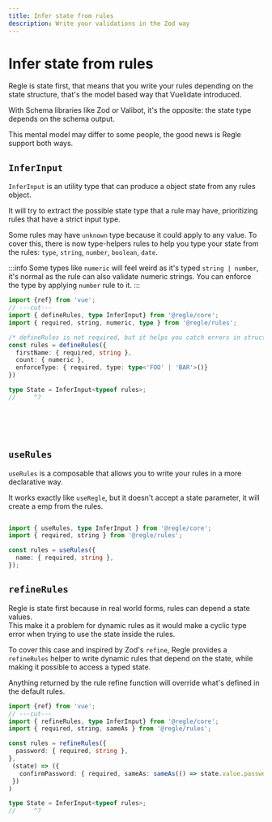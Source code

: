 ```yaml
---
title: Infer state from rules
description: Write your validations in the Zod way
---
```


# Infer state from rules

Regle is state first, that means that you write your rules depending on the state structure, that's the model based way that Vuelidate introduced.

With Schema libraries like Zod or Valibot, it's the opposite: the state type depends on the schema output.

This mental model may differ to some people, the good news is Regle support both ways.

## `InferInput`

`InferInput` is an utility type that can produce a object state from any rules object.

It will try to extract the possible state type that a rule may have, prioritizing rules that have a strict input type.

Some rules may have `unknown` type because it could apply to any value. To cover this, there is now type-helpers rules to help you type your state from the rules: `type`, `string`, `number`, `boolean`, `date`.

:::info
Some types like `numeric` will feel weird as it's typed `string | number`, it's normal as the rule can also validate numeric strings. You can enforce the type by applying `number` rule to it.
:::

```ts twoslash
import {ref} from 'vue';
// ---cut---
import { defineRules, type InferInput} from '@regle/core';
import { required, string, numeric, type } from '@regle/rules';

/* defineRules is not required, but it helps you catch errors in structure */
const rules = defineRules({
  firstName: { required, string },
  count: { numeric },
  enforceType: { required, type: type<'FOO' | 'BAR'>()}
})

type State = InferInput<typeof rules>;
//     ^?

```

<br/>
<br/>
<br/>

## `useRules`

`useRules` is a composable that allows you to write your rules in a more declarative way.

It works exactly like `useRegle`, but it doesn't accept a state parameter, it will create a emp from the rules.

```ts twoslash

import { useRules, type InferInput } from '@regle/core';
import { required, string } from '@regle/rules';

const rules = useRules({
  name: { required, string },
});
```

## `refineRules`

Regle is state first because in real world forms, rules can depend a state values.   
This make it a problem for dynamic rules as it would make a cyclic type error when trying to use the state inside the rules.

To cover this case and inspired by Zod's `refine`, Regle provides a `refineRules` helper to write dynamic rules that depend on the state, while making it possible to access a typed state.


Anything returned by the rule refine function will override what's defined in the default rules.

```ts twoslash
import {ref} from 'vue';
// ---cut---
import { refineRules, type InferInput} from '@regle/core';
import { required, string, sameAs } from '@regle/rules';

const rules = refineRules({
  password: { required, string },
}, 
 (state) => ({
   confirmPassword: { required, sameAs: sameAs(() => state.value.password) }
 })
)

type State = InferInput<typeof rules>;
//     ^?
```


